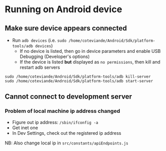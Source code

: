 # Running on Android device

## Make sure device appears connected

* Run `adb devices` (i.e. `sudo /home/coteviande/Android/Sdk/platform-tools/adb devices`)
  * If no device is listed, then go in device parameters and enable USB Debugging (Developer's options)
  * If the device is listed **but** displayed as `no permissions`, then kill and restart adb servers

```Linux CLI
sudo /home/coteviande/Android/Sdk/platform-tools/adb kill-server
sudo /home/coteviande/Android/Sdk/platform-tools/adb start-server
```

## Cannot connect to development server

### Problem of local machine ip address changed

* Figure out ip address: `/sbin/ifconfig -a`
* Get inet one
* In Dev Settings, check out the registered ip address

NB: Also change local ip in `src/constants/apiEndpoints.js`